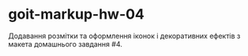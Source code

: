 # goit-markup-hw-04

Додавання розмітки та оформлення іконок і декоративних ефектів з макета домашнього завдання #4.
